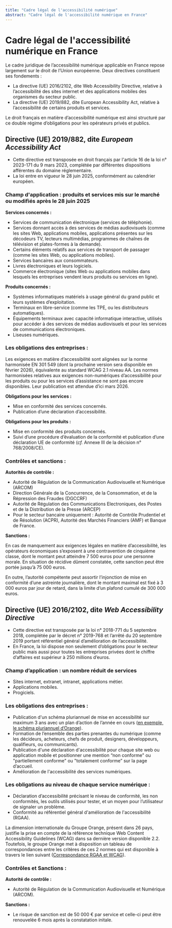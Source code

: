 ```yaml
---
title: "Cadre légal de l'accessibilité numérique"
abstract: "Cadre légal de l'accessibilité numérique en France"
---
```


# Cadre légal de l'accessibilité numérique en France

Le cadre juridique de l’accessibilité numérique applicable en France repose largement sur le droit de l’Union européenne. Deux directives constituent ses fondements :

- La directive (UE) 2016/2102, dite Web Accessibility Directive, relative à l’accessibilité des sites internet et des applications mobiles des organismes du secteur public.
- La directive (UE) 2019/882, dite European Accessibility Act, relative à l’accessibilité de certains produits et services. 

Le droit français en matière d’accessibilité numérique est ainsi structuré par ce double régime d’obligations pour les opérateurs privés et publics. 

## Directive (UE) 2019/882, dite _European Accessibility Act_

- Cette directive est transposée en droit français par l'article 16 de la loi n° 2023-171 du 9 mars 2023, complétée par différentes dispositions afférentes du domaine réglementaire.
- La loi entre en vigueur le 28 juin 2025, conformément au calendrier européen.

### Champ d'application&nbsp;: produits et services mis sur le marché ou modifiés après le 28 juin 2025

**Services concernés&nbsp;:**
- Services de communication électronique (services de téléphonie).
- Services donnant accès à des services de médias audiovisuels (comme les sites Web, applications mobiles, applications présentes sur les décodeurs TV, lecteurs multimédias, programmes de chaînes de télévision et plates-formes à la demande).
- Certains éléments relatifs aux services de transport de passager (comme les sites Web, ou applications mobiles).
- Services bancaires aux consommateurs.
- Livres électroniques et leurs logiciels.
- Commerce électronique (sites Web ou applications mobiles dans lesquels les entreprises vendent leurs produits ou services en ligne).

**Produits concernés&nbsp;:**
- Systèmes informatiques matériels à usage général du grand public et leurs systèmes d’exploitation.
- Terminaux en libre-service (comme les TPE, ou les distributeurs automatiques).
- Équipements terminaux avec capacité informatique interactive, utilisés pour accéder à des services de médias audiovisuels et pour les services de communications électroniques.
- Liseuses numériques.

### Les obligations des entreprises&nbsp;:

Les exigences en matière d’accessibilité sont alignées sur la norme harmonisée EN 301 549 (dont la prochaine version sera disponible en février 2026), équivalente au standard WCAG 2.1 niveau AA. Les normes harmonisées relatives aux exigences non-numériques d’accessibilité pour les produits ou pour les services d’assistance ne sont pas encore disponibles. Leur publication est attendue d’ici mars 2026. 

**Obligations pour les services&nbsp;:**
- Mise en conformité des services concernés.
- Publication d’une déclaration d’accessibilité.

**Obligations pour les produits&nbsp;:**
- Mise en conformité des produits concernés.
- Suivi d’une procédure d’évaluation de la conformité et publication d’une déclaration UE de conformité (_cf._ Annexe III de la décision n° 768/2008/CE).

### Contrôles et sanctions&nbsp;:

**Autorités de contrôle&nbsp;:**
- Autorité de Régulation de la Communication Audiovisuelle et Numérique (ARCOM)
- Direction Générale de la Concurrence, de la Consommation, et de la Répression des Fraudes (DGCCRF)
- Autorité de Régulation des Communications Electroniques, des Postes et de la Distribution de la Presse (ARCEP)
- Pour le secteur bancaire uniquement : Autorité de Contrôle Prudentiel et de Résolution (ACPR), Autorité des Marchés Financiers (AMF) et Banque de France.

**Sanctions&nbsp;:**

En cas de manquement aux exigences légales en matière d’accessibilité, les opérateurs économiques s’exposent à une contravention de cinquième classe, dont le montant peut atteindre 7 500 euros pour une personne morale. En situation de récidive dûment constatée, cette sanction peut être portée jusqu’à 75 000 euros.

En outre, l’autorité compétente peut assortir l’injonction de mise en conformité d’une astreinte journalière, dont le montant maximal est fixé à 3 000 euros par jour de retard, dans la limite d’un plafond cumulé de 300 000 euros.

## Directive (UE) 2016/2102, dite _Web Accessibility Directive_

- Cette directive est transposée par la loi n° 2018-771 du 5 septembre 2018, complétée par le décret n° 2019-768 et l’arrêté du 20 septembre 2019 portant référentiel général d’amélioration de l’accessibilité.
- En France, la loi dispose non seulement d’obligations pour le secteur public mais aussi pour toutes les entreprises privées dont le chiffre d’affaires est supérieur à 250 millions d’euros.

### Champ d’application&nbsp;: un nombre réduit de services

- Sites internet, extranet, intranet, applications métier.
- Applications mobiles.
- Progiciels.

### Les obligations des entreprises&nbsp;:

- Publication d'un schéma pluriannuel de mise en accessibilité sur maximum 3 ans avec un plan d’action de l’année en cours ([en exemple, le schéma pluriannuel d’Orange](https://oran.ge/accessibilite-schema)).
- Formation de l’ensemble des parties prenantes du numérique (comme les décideurs, acheteurs, chefs de produit, designers, développeurs, qualifieurs, ou communicants).
- Publication d'une déclaration d'accessibilité pour chaque site web ou application mobile et positionner une mention “non conforme" ou "partiellement conforme" ou "totalement conforme” sur la page d’accueil.
- Amélioration de l'accessibilité des services numériques.

### Les obligations au niveau de chaque service numérique&nbsp;:

- Déclaration d’accessibilité précisant le niveau de conformité, les non conformités, les outils utilisés pour tester, et un moyen pour l’utilisateur de signaler un problème.
- Conformité au référentiel général d'amélioration de l'accessibilité (RGAA).

La dimension internationale du Groupe Orange, présent dans 26 pays, justifie la prise en compte de la référence technique Web Content Accessibility Guidelines (WCAG) dans sa dernière version disponible 2.2. Toutefois, le groupe Orange met à disposition un tableau de correspondances entre les critères de ces 2 normes qui est disponible à travers le lien suivant ([Correspondance RGAA et WCAG](https://a11y-guidelines.orange.com/fr/cadrage/correspondance-rgaa-wcag/)).

### Contrôles et Sanctions&nbsp;: 

**Autorité de contrôle&nbsp;:**

- Autorité de Régulation de la Communication Audiovisuelle et Numérique (ARCOM).

**Sanctions&nbsp;:**

- Le risque de sanction est de 50 000 € par service et celle-ci peut être renouvelée 6 mois après la constatation initale.
